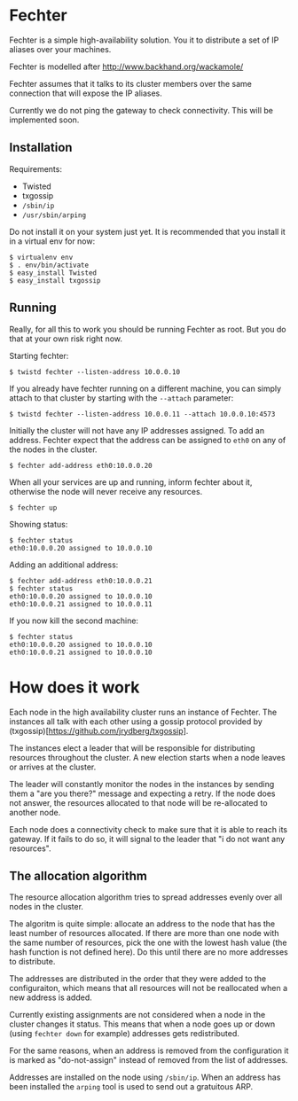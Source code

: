 # Fechter #

Fechter is a simple high-availability solution.  You it to distribute
a set of IP aliases over your machines.

Fechter is modelled after http://www.backhand.org/wackamole/

Fechter assumes that it talks to its cluster members over the same
connection that will expose the IP aliases.

Currently we do not ping the gateway to check connectivity.  This will
be implemented soon.

## Installation ##

Requirements:

 - Twisted
 - txgossip
 - `/sbin/ip`
 - `/usr/sbin/arping`

Do not install it on your system just yet.  It is recommended that you
install it in a virtual env for now:

    $ virtualenv env
    $ . env/bin/activate
    $ easy_install Twisted
    $ easy_install txgossip

## Running ##

Really, for all this to work you should be running Fechter as root.
But you do that at your own risk right now.

Starting fechter:

    $ twistd fechter --listen-address 10.0.0.10

If you already have fechter running on a different machine, you can
simply attach to that cluster by starting with the `--attach`
parameter:

    $ twistd fechter --listen-address 10.0.0.11 --attach 10.0.0.10:4573

Initially the cluster will not have any IP addresses assigned.  To add
an address.  Fechter expect that the address can be assigned to `eth0`
on any of the nodes in the cluster.

    $ fechter add-address eth0:10.0.0.20

When all your services are up and running, inform fechter about it,
otherwise the node will never receive any resources.

    $ fechter up

Showing status:

    $ fechter status
    eth0:10.0.0.20 assigned to 10.0.0.10

Adding an additional address:

    $ fechter add-address eth0:10.0.0.21
    $ fechter status
    eth0:10.0.0.20 assigned to 10.0.0.10
    eth0:10.0.0.21 assigned to 10.0.0.11

If you now kill the second machine:

    $ fechter status
    eth0:10.0.0.20 assigned to 10.0.0.10
    eth0:10.0.0.21 assigned to 10.0.0.10


# How does it work #

Each node in the high availability cluster runs an instance of
Fechter.  The instances all talk with each other using a gossip
protocol provided by (txgossip)[https://github.com/jrydberg/txgossip].

The instances elect a leader that will be responsible for distributing
resources throughout the cluster.  A new election starts when a node
leaves or arrives at the cluster.

The leader will constantly monitor the nodes in the instances by
sending them a "are you there?" message and expecting a retry.  If the
node does not answer, the resources allocated to that node will be
re-allocated to another node.

Each node does a connectivity check to make sure that it is able to
reach its gateway.  If it fails to do so, it will signal to the leader
that "i do not want any resources".

## The allocation algorithm ##

The resource allocation algorithm tries to spread addresses evenly
over all nodes in the cluster.

The algoritm is quite simple: allocate an address to the node that has
the least number of resources allocated.  If there are more than one
node with the same number of resources, pick the one with the lowest
hash value (the hash function is not defined here).  Do this until
there are no more addresses to distribute.

The addresses are distributed in the order that they were added to the
configuraiton, which means that all resources will not be reallocated
when a new address is added.

Currently existing assignments are not considered when a node in the
cluster changes it status.  This means that when a node goes up or
down (using `fechter down` for example) addresses gets redistributed.

For the same reasons, when an address is removed from the
configuration it is marked as "do-not-assign" instead of removed from
the list of addresses.

Addresses are installed on the node using `/sbin/ip`.  When an address
has been installed the `arping` tool is used to send out a gratuitous
ARP.

